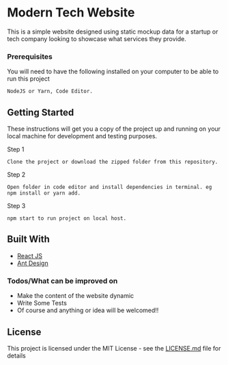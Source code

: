 # Modern Tech Website

This is a simple website designed using static mockup data for a startup or tech company looking to showcase what services they provide.  

### Prerequisites

You will need to have the following installed on your computer to be able to run this project

```
NodeJS or Yarn, Code Editor.
```

## Getting Started

These instructions will get you a copy of the project up and running on your local machine for development and testing purposes.

Step 1

```
Clone the project or download the zipped folder from this repository.
```

Step 2

```
Open folder in code editor and install dependencies in terminal. eg npm install or yarn add.
```

Step 3

```
npm start to run project on local host.
```
## Built With

* [React JS](https://reactjs.org/)
* [Ant Design](https://ant.design/)

### Todos/What can be improved on

 - Make the content of the website dynamic 
 - Write Some Tests
 - Of course and anything or idea will be welcomed!!

## License

This project is licensed under the MIT License - see the [LICENSE.md](LICENSE.md) file for details
